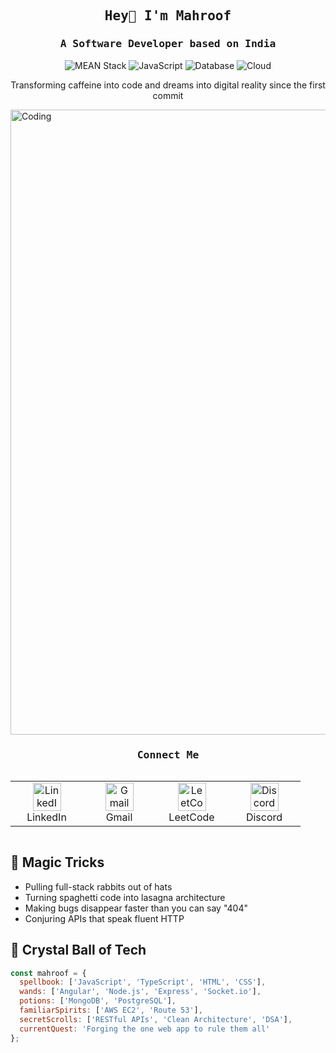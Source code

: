 <h2 align="center"><samp>Hey👋 I'm Mahroof</samp></h2>
<h3 align="center"><samp>A Software Developer based on India</samp> </h3>

<p align="center">
  <img src="https://img.shields.io/badge/MEAN-Stack%20Maestro-brightgreen" alt="MEAN Stack">
  <img src="https://img.shields.io/badge/JavaScript-Sorcerer-yellow?style=flat&logo=javascript&logoColor=white" alt="JavaScript">
  <img src="https://img.shields.io/badge/Database-Tamer-green?style=flat&logo=mongodb&logoColor=white" alt="Database">
  <img src="https://img.shields.io/badge/Cloud-Whisperer-informational?style=flat&logo=amazon-aws&logoColor=white" alt="Cloud">
</p>

<p align="center">Transforming caffeine into code and dreams into digital reality since the first commit</p>

<!-- Full-width image -->
<img align="center" alt="Coding" width="1000" src="https://user-images.githubusercontent.com/74038190/212750155-3ceddfbd-19d3-40a3-87af-8d329c8323c4.gif">

<h3 align="center"><samp>Connect Me</samp></h3>
<div style="display: flex; align-items: flex-start; align: center">
<table align="center">
  <tr>
    <td align="center" width="100">
      <a href="https://www.linkedin.com/in/mahroof-rufi/" target="_blank">
        <img src="https://skillicons.dev/icons?i=linkedin" alt="LinkedIn" width="45" height="45" />
      </a>
      <br>LinkedIn
    </td>
    <td align="center" width="100">
      <a href="mailto:mahroofprsnl@gmail.com" target="_blank">
        <img src="https://skillicons.dev/icons?i=gmail" alt="Gmail" width="45" height="45" />
      </a>
      <br>Gmail
    </td>
    <td align="center" width="100">
      <a href="https://leetcode.com/u/MahroofRufi/" target="_blank">
        <img src="https://raw.githubusercontent.com/rahuldkjain/github-profile-readme-generator/master/src/images/icons/Social/leet-code.svg" alt="LeetCode" width="45" height="45" />
      </a>
      <br>LeetCode
    </td>
    <td align="center" width="100">
      <a href="https://discord.com/invite/your-discord-invite" target="_blank">
        <img src="https://skillicons.dev/icons?i=discord" alt="Discord" width="45" height="45" />
      </a>
      <br>Discord
    </td>
  </tr>
</table>
<br><br>
</div>


## 🎩 Magic Tricks

- Pulling full-stack rabbits out of hats
- Turning spaghetti code into lasagna architecture
- Making bugs disappear faster than you can say "404"
- Conjuring APIs that speak fluent HTTP

## 🔮 Crystal Ball of Tech

```javascript
const mahroof = {
  spellbook: ['JavaScript', 'TypeScript', 'HTML', 'CSS'],
  wands: ['Angular', 'Node.js', 'Express', 'Socket.io'],
  potions: ['MongoDB', 'PostgreSQL'],
  familiarSpirits: ['AWS EC2', 'Route 53'],
  secretScrolls: ['RESTful APIs', 'Clean Architecture', 'DSA'],
  currentQuest: 'Forging the one web app to rule them all'
};
